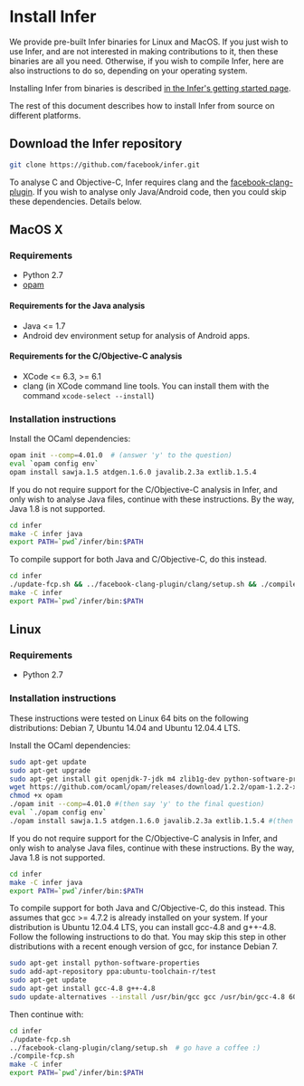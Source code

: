 # Install Infer

We provide pre-built Infer binaries for Linux and MacOS.  If you just
wish to use Infer, and are not interested in making contributions to
it, then these binaries are all you need.  Otherwise, if you wish to
compile Infer, here are also instructions to do so, depending on your
operating system.

Installing Infer from binaries is described [in the Infer's getting
started page](http://fbinfer.com/docs/getting-started.html).

The rest of this document describes how to install Infer from source
on different platforms.


## Download the Infer repository

```bash
git clone https://github.com/facebook/infer.git
```

To analyse C and Objective-C, Infer requires clang and the
[facebook-clang-plugin](https://github.com/facebook/facebook-clang-plugins). If
you wish to analyse only Java/Android code, then you could skip these
dependencies. Details below.


## MacOS X

### Requirements

- Python 2.7
- [opam](https://opam.ocaml.org/doc/Install.html#OSX)

#### Requirements for the Java analysis

- Java <= 1.7
- Android dev environment setup for analysis of Android apps.

#### Requirements for the C/Objective-C analysis

- XCode <= 6.3, >= 6.1
- clang (in XCode command line tools. You can install them with the command `xcode-select --install`)

### Installation instructions

Install the OCaml dependencies:

```bash
opam init --comp=4.01.0  # (answer 'y' to the question)
eval `opam config env`
opam install sawja.1.5 atdgen.1.6.0 javalib.2.3a extlib.1.5.4
```

If you do not require support for the C/Objective-C analysis in Infer,
and only wish to analyse Java files, continue with these
instructions. By the way, Java 1.8 is not supported.

```bash
cd infer
make -C infer java
export PATH=`pwd`/infer/bin:$PATH
```

To compile support for both Java and C/Objective-C, do this instead.

```bash
cd infer
./update-fcp.sh && ../facebook-clang-plugin/clang/setup.sh && ./compile-fcp.sh # go have a coffee :)
make -C infer
export PATH=`pwd`/infer/bin:$PATH
```


## Linux

### Requirements

- Python 2.7

### Installation instructions

These instructions were tested on Linux 64 bits on the following
distributions: Debian 7, Ubuntu 14.04 and Ubuntu 12.04.4 LTS.

Install the OCaml dependencies:

```bash
sudo apt-get update
sudo apt-get upgrade
sudo apt-get install git openjdk-7-jdk m4 zlib1g-dev python-software-properties build-essential libgmp-dev libmpfr-dev libmpc-dev unzip
wget https://github.com/ocaml/opam/releases/download/1.2.2/opam-1.2.2-x86_64-Linux -O opam
chmod +x opam
./opam init --comp=4.01.0 #(then say 'y' to the final question)
eval `./opam config env`
./opam install sawja.1.5 atdgen.1.6.0 javalib.2.3a extlib.1.5.4 #(then say 'y' to the question)
```

If you do not require support for the C/Objective-C analysis in Infer,
and only wish to analyse Java files, continue with these
instructions. By the way, Java 1.8 is not supported.

```bash
cd infer
make -C infer java
export PATH=`pwd`/infer/bin:$PATH
```

To compile support for both Java and C/Objective-C, do this
instead. This assumes that gcc >= 4.7.2 is already installed on your
system. If your distribution is Ubuntu 12.04.4 LTS, you can install
gcc-4.8 and g++-4.8. Follow the following instructions to do that. You
may skip this step in other distributions with a recent enough version
of gcc, for instance Debian 7.

```bash
sudo apt-get install python-software-properties
sudo add-apt-repository ppa:ubuntu-toolchain-r/test
sudo apt-get update
sudo apt-get install gcc-4.8 g++-4.8
sudo update-alternatives --install /usr/bin/gcc gcc /usr/bin/gcc-4.8 60 --slave /usr/bin/g++ g++ /usr/bin/g++-4.8
```

Then continue with:

```bash
cd infer
./update-fcp.sh
../facebook-clang-plugin/clang/setup.sh  # go have a coffee :)
./compile-fcp.sh
make -C infer
export PATH=`pwd`/infer/bin:$PATH
```
